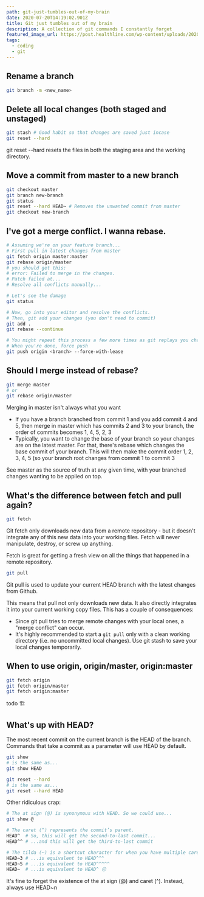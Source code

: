 ```yaml
---
path: git-just-tumbles-out-of-my-brain
date: 2020-07-20T14:19:02.901Z
title: Git just tumbles out of my brain
description: A collection of git commands I constantly forget
featured_image_url: https://post.healthline.com/wp-content/uploads/2020/07/nervous2-30.jpg
tags:
  - coding
  - git
---
```

## Rename a branch

```bash
git branch -m <new_name>
```

## Delete all local changes (both staged and unstaged)

```bash
git stash # Good habit so that changes are saved just incase
git reset --hard
```

git reset --hard resets the files in both the staging area and the working directory.

## Move a commit from master to a new branch

```bash
git checkout master
git branch new-branch
git status
git reset --hard HEAD~ # Removes the unwanted commit from master
git checkout new-branch
```

## I've got a merge conflict. I wanna rebase.

```bash
# Assuming we're on your feature branch...
# First pull in latest changes from master
git fetch origin master:master
git rebase origin/master
# you should get this:
# error: Failed to merge in the changes.
# Patch failed at...
# Resolve all conflicts manually... 

# Let's see the damage
git status

# Now, go into your editor and resolve the conflicts.
# Then, git add your changes (you don't need to commit)
git add .
git rebase --continue

# You might repeat this process a few more times as git replays you changes commit-by-commit
# When you're done, force push
git push origin <branch> --force-with-lease
```

## Should I merge instead of rebase?

```bash
git merge master 
# or
git rebase origin/master
```

Merging in master isn't always what you want

* If you have a branch branched from commit 1 and you add commit 4 and 5, then merge in master which has commits 2 and 3 to your branch, the order of commits becomes 1, 4, 5, 2, 3
* Typically, you want to change the base of your branch so your changes are on the latest master. For that, there's rebase which changes the base commit of your branch. This will then make the commit order 1, 2, 3, 4, 5 (so your branch root changes from commit 1 to commit 3

See master as the source of truth at any given time, with your branched changes wanting to be applied on top.

## What's the difference between fetch and pull again?

```bash
git fetch
```

Git fetch only downloads new data from a remote repository - but it doesn't integrate any of this new data into your working files. Fetch will never manipulate, destroy, or screw up anything. 

Fetch is great for getting a fresh view on all the things that happened in a remote repository.

```bash
git pull
```

Git pull is used to update your current HEAD branch with the latest changes from Github. 

This means that pull not only downloads new data. It also directly integrates it into your current working copy files. This has a couple of consequences:

* Since git pull tries to merge remote changes with your local ones, a "merge conflict" can occur.
* It's highly recommended to start a `git pull` only with a clean working directory (i.e. no uncommitted local changes). Use git stash to save your local changes temporarily.

## When to use origin, origin/master, origin:master

```bash
git fetch origin
git fetch origin/master
git fetch origin:master
```

todo 🏗

## What's up with HEAD?

The most recent commit on the current branch is the HEAD of the branch. Commands that take a commit as a parameter will use HEAD by default.

```bash
git show
# is the same as...
git show HEAD

git reset --hard
# is the same as...
git reset --hard HEAD
```

Other ridiculous crap:

```bash
# The at sign (@) is synonymous with HEAD. So we could use...
git show @ 

# The caret (^) represents the commit’s parent.
HEAD^  # So, this will get the second-to-last commit...
HEAD^^ # ...and this will get the third-to-last commit

# The tilda (~) is a shortcut character for when you have multiple carets (^) in a row.
HEAD~3 # ...is equivalent to HEAD^^^
HEAD~5 # ...is equivalent to HEAD^^^^^
HEAD~  # ...is equivalent to HEAD^ 😖
```

It's fine to forget the existence of the at sign (@) and caret (^). Instead, always use HEAD~n